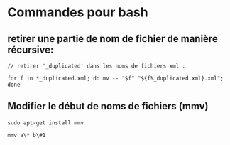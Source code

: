 # Commandes pour bash

## retirer une partie de nom de fichier de manière récursive:
```
// retirer '_duplicated' dans les noms de fichiers xml : 

for f in *_duplicated.xml; do mv -- "$f" "${f%_duplicated.xml}.xml"; done
```

## Modifier le début de noms de fichiers (mmv)
```
sudo apt-get install mmv

mmv a\* b\#1
```
